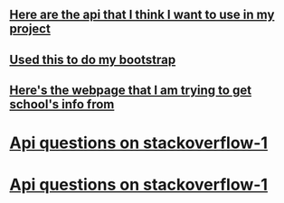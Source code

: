 ## [Here are the api that I think I want to use in my project](https://www.greatschools.org/api/docs/technical-overview/)

## [Used this to do my bootstrap](https://grokonez.com/node-js/how-to-build-nodejs-express-bootstrap-views)

## [Here's the webpage that I am trying to get school's info from](https://www.greatschools.org/school-district-boundaries-map/)


# [Api questions on stackoverflow-1](https://www.google.com/search?q=how+to+call+external+api+in+node+js&oq=how+to+call+an+api+in+node.js&aqs=chrome.1.69i59j0l5.9346j0j7&sourceid=chrome&ie=UTF-8)

# [Api questions on stackoverflow-1](https://www.google.com/search?q=call+a+rest+api+in+node+js&oq=call+a+rest+api+in+N&aqs=chrome.1.69i57j0l5.10341j0j7&sourceid=chrome&ie=UTF-8)
